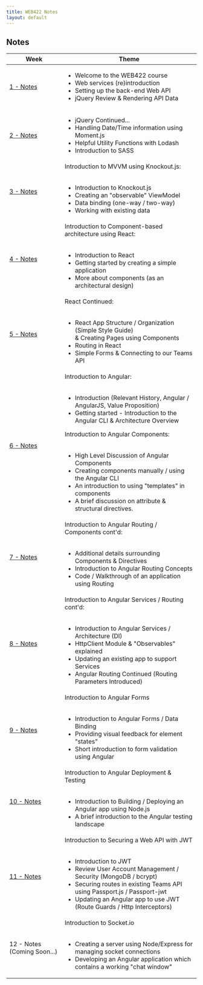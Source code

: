 ```yaml
---
title: WEB422 Notes
layout: default
---
```


## Notes

<table>
<thead>
<tr>
<th>Week</th>
<th>Theme</th>
</tr>
</thead>
<tbody>
<tr>
<td><a href="/web422/notes/week01">1 - Notes</a></td>
<td>
<ul>
<li>Welcome to the WEB422 course</li>
<li>Web services (re)introduction</li>
<li>Setting up the back-end Web API</li>
<li>jQuery Review &amp; Rendering API Data</li>
</ul>
</td>
</tr>
<tr>
<td><a href="/web422/notes/week02">2 - Notes</a></td>
<td>
<ul>
<li>jQuery Continued...</li>
<li>Handling Date/Time information using Moment.js</li>
<li>Helpful Utility Functions with Lodash</li>
<li>Introduction to SASS</li>
</ul>
</td>
</tr>
<tr>
<td><a href="/web422/notes/week03">3 - Notes</a></td>
<td>
Introduction to MVVM using Knockout.js:<br><br>
<ul>
<li>Introduction to Knockout.js</li>
<li>Creating an "observable" ViewModel</li>
<li>Data binding (one-way / two-way)</li>
<li>Working with existing data</li>
</ul>
</td>
</tr>
<tr>
<td><a href="/web422/notes/week04">4 - Notes</a></td>
<td>
Introduction to Component-based architecture using React:<br><br>
<ul>
<li>Introduction to React</li>
<li>Getting started by creating a simple application</li>
<li>More about components (as an architectural design)</li>
</ul>
</td>
</tr>
<tr>
<td><a href="/web422/notes/week05">5 - Notes</a></td>
<td>
React Continued:<br><br>
<ul>
<li>React App Structure / Organization (Simple Style Guide) <br> & Creating Pages using Components</li>
<li>Routing in React</li>
<li>Simple Forms & Connecting to our Teams API</li>
</ul>
</td>
</tr>
<tr>
<td><a href="/web422/notes/week06">6 - Notes</a></td>
<td>
Introduction to Angular:<br><br>
<ul>
<li>Introduction (Relevant History, Angular / AngularJS, Value Proposition)</li>
<li>Getting started - Introduction to the Angular CLI & Architecture Overview</li>
</ul>
  Introduction to Angular Components:<br><br>
<ul>
<li>High Level Discussion of Angular Components</li>
<li>Creating components manually / using the Angular CLI</li>
<li>An introduction to using "templates" in components</li>
<li>A brief discussion on attribute & structural directives.</li>
</ul>
</td>
</tr>
<tr>
<td><a href="/web422/notes/week07">7 - Notes</a></td>
<td>
Introduction to Angular Routing / Components cont'd:<br><br>
<ul>
<li>Additional details surrounding Components & Directives</li>
<li>Introduction to Angular Routing Concepts</li>
<li>Code / Walkthrough of an application using Routing</li>
</ul>
</td>
</tr>
<tr>
<td><a href="/web422/notes/week08">8 - Notes</a></td>
<td>
Introduction to Angular Services / Routing cont'd:<br><br>
<ul>
<li>Introduction to Angular Services / Architecture (DI)</li>
<li>HttpClient Module & "Observables" explained</li>
<li>Updating an existing app to support Services</li>
  <li>Angular Routing Continued (Routing Parameters Introduced)</li>
</ul>
</td>
</tr>
  <tr>
<td><a href="/web422/notes/week09">9 - Notes</a></td>
<td>
Introduction to Angular Forms<br><br>
<ul>
<li>Introduction to Angular Forms / Data Binding</li>
<li>Providing visual feedback for element "states"</li>
<li>Short introduction to form validation using Angular</li>
</ul>
</td>
</tr>
  <tr>
<td><a href="/web422/notes/week10">10 - Notes</a></td>
<td>
Introduction to Angular Deployment &amp; Testing<br><br>
<ul>
<li>Introduction to Building / Deploying an Angular app using Node.js</li>
<li>A brief introduction to the Angular testing landscape</li>
</ul>
</td>
</tr>
    <tr>
<td><a href="/web422/notes/week11">11 - Notes</a></td>
<td>
  Introduction to Securing a Web API with JWT <br><br>
<ul>
  <li>Introduction to JWT</li>
  <li>Review User Account Management / Security (MongoDB / bcrypt)</li>
  <li>Securing routes in existing Teams API using Passport.js / Passport-jwt</li>
  <li>Updating an Angular app to use JWT (Route Guards / Http Interceptors)</li>
  </ul>
</td>
</tr>
  <tr>
<td>12 - Notes (Coming Soon...)</td>
<td>
Introduction to Socket.io <br><br>
<ul>
<li>Creating a server using Node/Express for managing socket connections</li>
<li>Developing an Angular application which contains a working "chat window"</li>
</ul>  
</td>
</tr>
</tbody>
</table>
